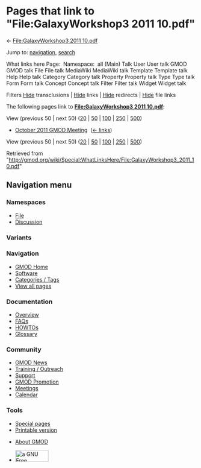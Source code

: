 <div id="mw-page-base" class="noprint">

</div>

<div id="mw-head-base" class="noprint">

</div>

<div id="content" class="mw-body" role="main">

<span id="top"></span>

<div id="mw-js-message" style="display:none;">

</div>



# <span dir="auto">Pages that link to "File:GalaxyWorkshop3 2011 10.pdf"</span>

<div id="bodyContent">

<div id="contentSub">

← [File:GalaxyWorkshop3 2011
10.pdf](/wiki/File:GalaxyWorkshop3_2011_10.pdf "File:GalaxyWorkshop3 2011 10.pdf")

</div>

<div id="jump-to-nav" class="mw-jump">

Jump to: [navigation](#mw-navigation), [search](#p-search)

</div>

<div id="mw-content-text">

What links here Page:  Namespace:  all (Main) Talk User User talk GMOD
GMOD talk File File talk MediaWiki MediaWiki talk Template Template talk
Help Help talk Category Category talk Property Property talk Type Type
talk Form Form talk Concept Concept talk Filter Filter talk Widget
Widget talk

Filters
[Hide](/mediawiki/index.php?title=Special:WhatLinksHere/File:GalaxyWorkshop3_2011_10.pdf&hidetrans=1 "Special:WhatLinksHere/File:GalaxyWorkshop3 2011 10.pdf")
transclusions \|
[Hide](/mediawiki/index.php?title=Special:WhatLinksHere/File:GalaxyWorkshop3_2011_10.pdf&hidelinks=1 "Special:WhatLinksHere/File:GalaxyWorkshop3 2011 10.pdf")
links \|
[Hide](/mediawiki/index.php?title=Special:WhatLinksHere/File:GalaxyWorkshop3_2011_10.pdf&hideredirs=1 "Special:WhatLinksHere/File:GalaxyWorkshop3 2011 10.pdf")
redirects \|
[Hide](/mediawiki/index.php?title=Special:WhatLinksHere/File:GalaxyWorkshop3_2011_10.pdf&hideimages=1 "Special:WhatLinksHere/File:GalaxyWorkshop3 2011 10.pdf")
file links

The following pages link to **[File:GalaxyWorkshop3 2011
10.pdf](/wiki/File:GalaxyWorkshop3_2011_10.pdf "File:GalaxyWorkshop3 2011 10.pdf")**:

View (previous 50 \| next 50)
([20](/mediawiki/index.php?title=Special:WhatLinksHere/File:GalaxyWorkshop3_2011_10.pdf&limit=20 "Special:WhatLinksHere/File:GalaxyWorkshop3 2011 10.pdf")
\|
[50](/mediawiki/index.php?title=Special:WhatLinksHere/File:GalaxyWorkshop3_2011_10.pdf&limit=50 "Special:WhatLinksHere/File:GalaxyWorkshop3 2011 10.pdf")
\|
[100](/mediawiki/index.php?title=Special:WhatLinksHere/File:GalaxyWorkshop3_2011_10.pdf&limit=100 "Special:WhatLinksHere/File:GalaxyWorkshop3 2011 10.pdf")
\|
[250](/mediawiki/index.php?title=Special:WhatLinksHere/File:GalaxyWorkshop3_2011_10.pdf&limit=250 "Special:WhatLinksHere/File:GalaxyWorkshop3 2011 10.pdf")
\|
[500](/mediawiki/index.php?title=Special:WhatLinksHere/File:GalaxyWorkshop3_2011_10.pdf&limit=500 "Special:WhatLinksHere/File:GalaxyWorkshop3 2011 10.pdf"))

- [October 2011 GMOD
  Meeting](/wiki/October_2011_GMOD_Meeting "October 2011 GMOD Meeting") ‎
  <span class="mw-whatlinkshere-tools">([←
  links](/mediawiki/index.php?title=Special:WhatLinksHere&target=October+2011+GMOD+Meeting "Special:WhatLinksHere"))</span>

View (previous 50 \| next 50)
([20](/mediawiki/index.php?title=Special:WhatLinksHere/File:GalaxyWorkshop3_2011_10.pdf&limit=20 "Special:WhatLinksHere/File:GalaxyWorkshop3 2011 10.pdf")
\|
[50](/mediawiki/index.php?title=Special:WhatLinksHere/File:GalaxyWorkshop3_2011_10.pdf&limit=50 "Special:WhatLinksHere/File:GalaxyWorkshop3 2011 10.pdf")
\|
[100](/mediawiki/index.php?title=Special:WhatLinksHere/File:GalaxyWorkshop3_2011_10.pdf&limit=100 "Special:WhatLinksHere/File:GalaxyWorkshop3 2011 10.pdf")
\|
[250](/mediawiki/index.php?title=Special:WhatLinksHere/File:GalaxyWorkshop3_2011_10.pdf&limit=250 "Special:WhatLinksHere/File:GalaxyWorkshop3 2011 10.pdf")
\|
[500](/mediawiki/index.php?title=Special:WhatLinksHere/File:GalaxyWorkshop3_2011_10.pdf&limit=500 "Special:WhatLinksHere/File:GalaxyWorkshop3 2011 10.pdf"))

</div>

<div class="printfooter">

Retrieved from
"<http://gmod.org/wiki/Special:WhatLinksHere/File:GalaxyWorkshop3_2011_10.pdf>"

</div>

<div id="catlinks" class="catlinks catlinks-allhidden">

</div>

<div class="visualClear">

</div>

</div>

</div>

<div id="mw-navigation">

## Navigation menu

<div id="mw-head">



<div id="left-navigation">

<div id="p-namespaces" class="vectorTabs" role="navigation"
aria-labelledby="p-namespaces-label">

### Namespaces

- <span id="ca-nstab-image"><a href="/wiki/File:GalaxyWorkshop3_2011_10.pdf" accesskey="c"
  title="View the file page [c]">File</a></span>
- <span id="ca-talk"><a
  href="/mediawiki/index.php?title=File_talk:GalaxyWorkshop3_2011_10.pdf&amp;action=edit&amp;redlink=1"
  accesskey="t"
  title="Discussion about the content page [t]">Discussion</a></span>

</div>

<div id="p-variants" class="vectorMenu emptyPortlet" role="navigation"
aria-labelledby="p-variants-label">

### 

### Variants[](#)

<div class="menu">

</div>

</div>

</div>

<div id="right-navigation">





</div>



</div>

</div>

</div>

<div id="mw-panel">

<div id="p-logo" role="banner">

<a href="/wiki/Main_Page"
style="background-image: url(http://gmod.org/images/GMOD-cogs.png);"
title="Visit the main page"></a>

</div>

<div id="p-Navigation" class="portal" role="navigation"
aria-labelledby="p-Navigation-label">

### Navigation

<div class="body">

- <span id="n-GMOD-Home">[GMOD Home](/wiki/Main_Page)</span>
- <span id="n-Software">[Software](/wiki/GMOD_Components)</span>
- <span id="n-Categories-.2F-Tags">[Categories /
  Tags](/wiki/Categories)</span>
- <span id="n-View-all-pages">[View all
  pages](/wiki/Special:AllPages)</span>

</div>

</div>

<div id="p-Documentation" class="portal" role="navigation"
aria-labelledby="p-Documentation-label">

### Documentation

<div class="body">

- <span id="n-Overview">[Overview](/wiki/Overview)</span>
- <span id="n-FAQs">[FAQs](/wiki/Category:FAQ)</span>
- <span id="n-HOWTOs">[HOWTOs](/wiki/Category:HOWTO)</span>
- <span id="n-Glossary">[Glossary](/wiki/Glossary)</span>

</div>

</div>

<div id="p-Community" class="portal" role="navigation"
aria-labelledby="p-Community-label">

### Community

<div class="body">

- <span id="n-GMOD-News">[GMOD News](/wiki/GMOD_News)</span>
- <span id="n-Training-.2F-Outreach">[Training /
  Outreach](/wiki/Training_and_Outreach)</span>
- <span id="n-Support">[Support](/wiki/Support)</span>
- <span id="n-GMOD-Promotion">[GMOD
  Promotion](/wiki/GMOD_Promotion)</span>
- <span id="n-Meetings">[Meetings](/wiki/Meetings)</span>
- <span id="n-Calendar">[Calendar](/wiki/Calendar)</span>

</div>

</div>

<div id="p-tb" class="portal" role="navigation"
aria-labelledby="p-tb-label">

### Tools

<div class="body">

- <span id="t-specialpages"><a href="/wiki/Special:SpecialPages" accesskey="q"
  title="A list of all special pages [q]">Special pages</a></span>
- <span id="t-print"><a
  href="/mediawiki/index.php?title=Special:WhatLinksHere/File:GalaxyWorkshop3_2011_10.pdf&amp;printable=yes"
  rel="alternate" accesskey="p"
  title="Printable version of this page [p]">Printable version</a></span>

</div>

</div>

</div>

</div>

<div id="footer" role="contentinfo">

- <span id="footer-places-about">[About
  GMOD](/wiki/GMOD:About "GMOD:About")</span>

<!-- -->

- <span id="footer-copyrightico">[<img src="http://www.gnu.org/graphics/gfdl-logo-small.png" width="88"
  height="31" alt="a GNU Free Documentation License" />](http://www.gnu.org/licenses/fdl-1.3.html)</span>




</div>
